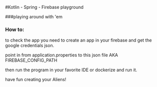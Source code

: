 #Kotlin - Spring - Firebase playground

###playing around with 'em

### How to:

to check the app you need to create an app in your firebase and get the google credentials json.

point in from application.properties to this json file AKA FIREBASE_CONFIG_PATH

then run the program in your favorite IDE or dockerize and run it.

have fun creating your Aliens!



